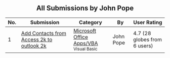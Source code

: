﻿<div align="center">

## All Submissions by John Pope

</div>

No.  | Submission | Category | By   | User Rating
---- | ---------- | -------- | ---- | -----------
1 | [Add Contacts from Access 2k to outlook 2k<br />](https://github.com/Planet-Source-Code/john-pope-add-contacts-from-access-2k-to-outlook-2k__1-25134) | [Microsoft Office Apps/VBA<br /><sup>Visual Basic</sup>](../ByCategory/microsoft-office-apps-vba__1-42.md) | John Pope | 4.7 (28 globes from 6 users)
